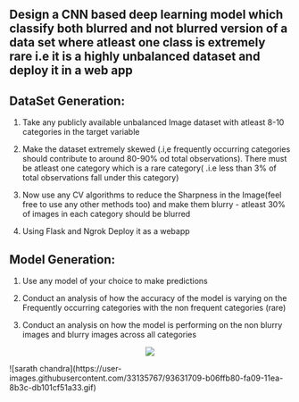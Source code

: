 ## Design a CNN based deep learning model which classify both blurred and not blurred version of a data set where atleast one class is extremely rare i.e it is a highly           unbalanced   dataset and deploy it in a web app

## DataSet Generation: 

1) Take any publicly available unbalanced Image dataset with atleast 8-10 categories in the 
   target variable  

2)  Make the dataset extremely skewed (.i,e frequently occurring categories should contribute to around 80-90% od total observations). There must be atleast one category which is     a rare category( .i.e less than 3% of total observations fall under this category) 

3)  Now use any CV algorithms to reduce the Sharpness in the Image(feel free to use any other methods too) and make them blurry - atleast 30% of images in each category should be     blurred 

4) Using Flask and Ngrok Deploy it as a webapp

## Model Generation: 

1)  Use any model of your choice to make predictions 

2)  Conduct an analysis of how the accuracy of the model is varying on the Frequently occurring categories with the non frequent categories (rare) 

3)  Conduct an analysis on how the model is performing on the non blurry images and blurry images across all categories 

<p align="center">
  <img src="https://user-images.githubusercontent.com/33135767/93631709-b06ffb80-fa09-11ea-8b3c-db101cf51a33.gif"/>
</p>
![sarath chandra](https://user-images.githubusercontent.com/33135767/93631709-b06ffb80-fa09-11ea-8b3c-db101cf51a33.gif)
